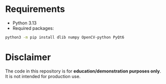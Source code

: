 # Requirements
- Python 3.13
- Required packages:
```bash
python3 -m pip install dlib numpy OpenCV-python PyQt6
```

# Disclaimer
The code in this repository is for **education/demonstration purposes only**. It is not intended for production use.